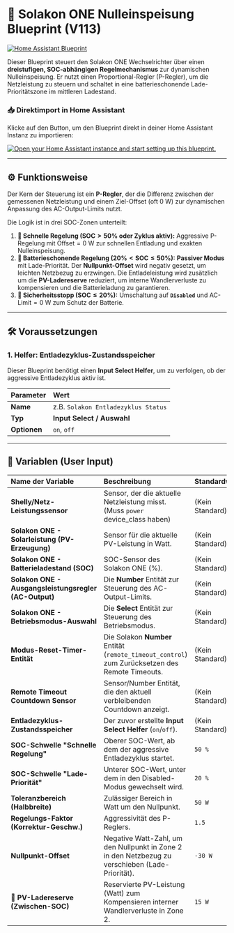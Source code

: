 # 🔋 Solakon ONE Nulleinspeisung Blueprint (V113)

[![Home Assistant Blueprint](https://img.shields.io/badge/Home%20Assistant-Blueprint-41bdf5.svg?style=for-the-badge)](https://my.home-assistant.io/redirect/blueprint_import?blueprint_url=https%3A%2F%2Fgithub.com%2FD4nte85%2FSolakon-One-Nulleinspeisung-Blueprint-homeassistant%2Fblob%2Fmain%2Fsolakon_one_nulleinspeisung.yaml)

Dieser Blueprint steuert den Solakon ONE Wechselrichter über einen **dreistufigen, SOC-abhängigen Regelmechanismus** zur dynamischen Nulleinspeisung. Er nutzt einen Proportional-Regler (P-Regler), um die Netzleistung zu steuern und schaltet in eine batterieschonende Lade-Prioritätszone im mittleren Ladestand.

### 📥 Direktimport in Home Assistant

Klicke auf den Button, um den Blueprint direkt in deiner Home Assistant Instanz zu importieren:

[![Open your Home Assistant instance and start setting up this blueprint.](https://my.home-assistant.io/badges/blueprint_import.svg)](https://my.home-assistant.io/redirect/blueprint_import?blueprint_url=https%3A%2F%2Fgithub.com%2FD4nte85%2FSolakon-One-Nulleinspeisung-Blueprint-homeassistant%2Fblob%2Fmain%2Fsolakon_one_nulleinspeisung.yaml)

***

## ⚙️ Funktionsweise

Der Kern der Steuerung ist ein **P-Regler**, der die Differenz zwischen der gemessenen Netzleistung und einem Ziel-Offset (oft 0 W) zur dynamischen Anpassung des AC-Output-Limits nutzt.

Die Logik ist in drei SOC-Zonen unterteilt:

1.  **🚀 Schnelle Regelung ($\text{SOC} > 50\%$ oder Zyklus aktiv):** Aggressive P-Regelung mit $\text{Offset} = 0\text{ W}$ zur schnellen Entladung und exakten Nulleinspeisung.
2.  **🐢 Batterieschonende Regelung ($\text{20\%} < \text{SOC} \le 50\%$):** **Passiver Modus** mit Lade-Priorität. Der **Nullpunkt-Offset** wird negativ gesetzt, um leichten Netzbezug zu erzwingen. Die Entladeleistung wird zusätzlich um die **PV-Ladereserve** reduziert, um interne Wandlerverluste zu kompensieren und die Batterieladung zu garantieren.
3.  **🛑 Sicherheitsstopp ($\text{SOC} \le 20\%$):** Umschaltung auf **`Disabled`** und $\text{AC-Limit} = 0\text{ W}$ zum Schutz der Batterie.

***

## 🛠️ Voraussetzungen

### 1. Helfer: Entladezyklus-Zustandsspeicher

Dieser Blueprint benötigt einen **Input Select Helfer**, um zu verfolgen, ob der aggressive Entladezyklus aktiv ist.

| Parameter | Wert |
| :--- | :--- |
| **Name** | z.B. `Solakon Entladezyklus Status` |
| **Typ** | **Input Select / Auswahl** |
| **Optionen** | `on`, `off` |

***

## 📝 Variablen (User Input)

| Name der Variable | Beschreibung | Standardwert |
| :--- | :--- | :--- |
| **Shelly/Netz-Leistungssensor** | Sensor, der die aktuelle Netzleistung misst. (Muss `power` device_class haben) | (Kein Standard) |
| **Solakon ONE - Solarleistung (PV-Erzeugung)** | Sensor für die aktuelle PV-Leistung in Watt. | (Kein Standard) |
| **Solakon ONE - Batterieladestand (SOC)** | SOC-Sensor des Solakon ONE (%). | (Kein Standard) |
| **Solakon ONE - Ausgangsleistungsregler (AC-Output)** | Die **Number** Entität zur Steuerung des AC-Output-Limits. | (Kein Standard) |
| **Solakon ONE - Betriebsmodus-Auswahl** | Die **Select** Entität zur Steuerung des Betriebsmodus. | (Kein Standard) |
| **Modus-Reset-Timer-Entität** | Die Solakon **Number** Entität (`remote_timeout_control`) zum Zurücksetzen des Remote Timeouts. | (Kein Standard) |
| **Remote Timeout Countdown Sensor** | Sensor/Number Entität, die den aktuell verbleibenden Countdown anzeigt. | (Kein Standard) |
| **Entladezyklus-Zustandsspeicher** | Der zuvor erstellte **Input Select Helfer** (`on`/`off`). | (Kein Standard) |
| **SOC-Schwelle "Schnelle Regelung"** | Oberer SOC-Wert, ab dem der aggressive Entladezyklus startet. | `50 %` |
| **SOC-Schwelle "Lade-Priorität"** | Unterer SOC-Wert, unter dem in den Disabled-Modus gewechselt wird. | `20 %` |
| **Toleranzbereich (Halbbreite)** | Zulässiger Bereich in Watt um den Nullpunkt. | `50 W` |
| **Regelungs-Faktor (Korrektur-Geschw.)** | Aggressivität des P-Reglers. | `1.5` |
| **Nullpunkt-Offset** | Negative Watt-Zahl, um den Nullpunkt in Zone 2 in den Netzbezug zu verschieben (Lade-Priorität). | `-30 W` |
| **🔋 PV-Ladereserve (Zwischen-SOC)** | Reservierte PV-Leistung (Watt) zum Kompensieren interner Wandlerverluste in Zone 2. | `15 W` |

